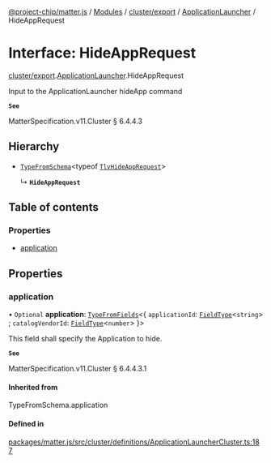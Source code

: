 [@project-chip/matter.js](../README.md) / [Modules](../modules.md) / [cluster/export](../modules/cluster_export.md) / [ApplicationLauncher](../modules/cluster_export.ApplicationLauncher.md) / HideAppRequest

# Interface: HideAppRequest

[cluster/export](../modules/cluster_export.md).[ApplicationLauncher](../modules/cluster_export.ApplicationLauncher.md).HideAppRequest

Input to the ApplicationLauncher hideApp command

**`See`**

MatterSpecification.v11.Cluster § 6.4.4.3

## Hierarchy

- [`TypeFromSchema`](../modules/tlv_export.md#typefromschema)\<typeof [`TlvHideAppRequest`](../modules/cluster_export.ApplicationLauncher.md#tlvhideapprequest)\>

  ↳ **`HideAppRequest`**

## Table of contents

### Properties

- [application](cluster_export.ApplicationLauncher.HideAppRequest.md#application)

## Properties

### application

• `Optional` **application**: [`TypeFromFields`](../modules/tlv_export.md#typefromfields)\<\{ `applicationId`: [`FieldType`](tlv_export.FieldType.md)\<`string`\> ; `catalogVendorId`: [`FieldType`](tlv_export.FieldType.md)\<`number`\>  }\>

This field shall specify the Application to hide.

**`See`**

MatterSpecification.v11.Cluster § 6.4.4.3.1

#### Inherited from

TypeFromSchema.application

#### Defined in

[packages/matter.js/src/cluster/definitions/ApplicationLauncherCluster.ts:187](https://github.com/project-chip/matter.js/blob/558e12c94a201592c28c7bc0743705360b3e5ca6/packages/matter.js/src/cluster/definitions/ApplicationLauncherCluster.ts#L187)
